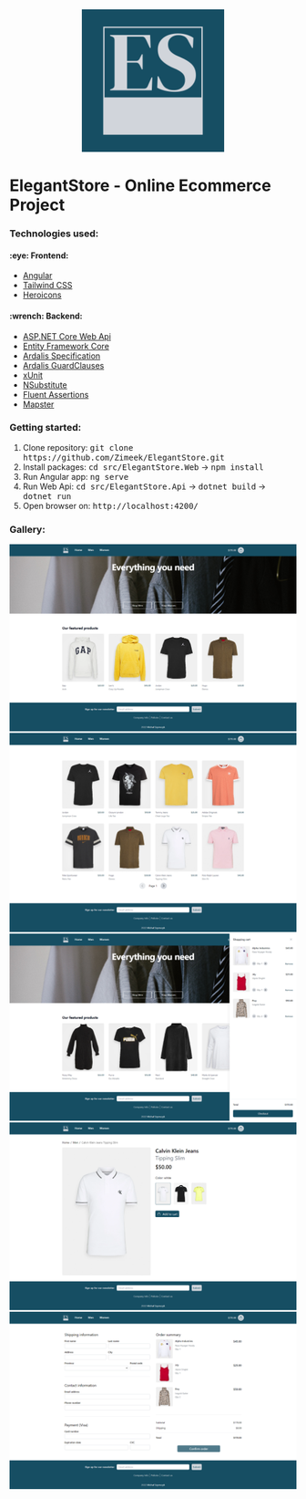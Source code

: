
<div align="center">
  <img src="src/ElegantStore.Web/src/assets/images/logo-color.svg" width="250" height="250">
</div>
<h1>ElegantStore - Online Ecommerce Project</h1>
<h3> Technologies used: </h3>
<h4>:eye: Frontend: </h4>
<ul>
  <li>
    <a href="https://github.com/angular">Angular</a>
  </li>
  <li>
    <a href="https://github.com/tailwindlabs/tailwindcss">Tailwind CSS</a>
  </li>
  <li>
    <a href="https://github.com/tailwindlabs/heroicons">Heroicons</a>
  </li>
</ul>
<h4>:wrench: Backend: </h4>
<ul>
  <li>
    <a href="https://github.com/dotnet/aspnetcore">ASP.NET Core Web Api</a>
  </li>
  <li>
    <a href="https://github.com/dotnet/efcore">Entity Framework Core</a>
  </li>
  <li>
    <a href="https://github.com/ardalis/Specification">Ardalis Specification</a>
  </li>
  <li>
    <a href="https://github.com/ardalis/GuardClauses">Ardalis GuardClauses</a>
  </li>
  <li>
    <a href="https://github.com/xunit/xunit">xUnit</a>
  </li>
  <li>
    <a href="https://github.com/nsubstitute/NSubstitute">NSubstitute</a>
  </li>
  <li>
    <a href="https://github.com/fluentassertions/fluentassertions">Fluent Assertions</a>
  </li>
  <li>
    <a href="https://github.com/MapsterMapper/Mapster">Mapster</a>
  </li>
</ul>
<h3>Getting started:</h3>
<ol>
  <li>
    Clone repository:
    <kbd>git clone https://github.com/Zimeek/ElegantStore.git</kbd>
  </li>
  <li>
    Install packages:
    <kbd>cd src/ElegantStore.Web</kbd> -> <kbd>npm install</kbd>
  </li>
  <li>
    Run Angular app:
    <kbd>ng serve</kbd>
  </li>
  <li>
    Run Web Api:
    <kbd>cd src/ElegantStore.Api</kbd> -> <kbd>dotnet build</kbd> -> <kbd>dotnet run</kbd>
  </li>
  <li>
    Open browser on:
    <kbd>http://localhost:4200/</kbd>
  </li>
</ol>
<h3>Gallery:</h3>
<img src="src/ElegantStore.Web/src/assets/images/readme/readme_1.png">
<img src="src/ElegantStore.Web/src/assets/images/readme/readme_2.png">
<img src="src/ElegantStore.Web/src/assets/images/readme/readme_3.png">
<img src="src/ElegantStore.Web/src/assets/images/readme/readme_4.png">
<img src="src/ElegantStore.Web/src/assets/images/readme/readme_5.png">
